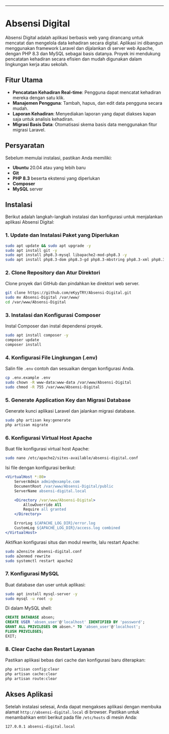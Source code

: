 ---

# Absensi Digital

Absensi Digital adalah aplikasi berbasis web yang dirancang untuk mencatat dan mengelola data kehadiran secara digital. Aplikasi ini dibangun menggunakan framework Laravel dan dijalankan di server web Apache, dengan PHP 8.3 dan MySQL sebagai basis datanya. Proyek ini mendukung pencatatan kehadiran secara efisien dan mudah digunakan dalam lingkungan kerja atau sekolah.

## Fitur Utama
- **Pencatatan Kehadiran Real-time**: Pengguna dapat mencatat kehadiran mereka dengan satu klik.
- **Manajemen Pengguna**: Tambah, hapus, dan edit data pengguna secara mudah.
- **Laporan Kehadiran**: Menyediakan laporan yang dapat diakses kapan saja untuk analisis kehadiran.
- **Migrasi Basis Data**: Otomatisasi skema basis data menggunakan fitur migrasi Laravel.

## Persyaratan
Sebelum memulai instalasi, pastikan Anda memiliki:
- **Ubuntu** 20.04 atau yang lebih baru
- **Git**
- **PHP 8.3** beserta ekstensi yang diperlukan
- **Composer**
- **MySQL** server

## Instalasi
Berikut adalah langkah-langkah instalasi dan konfigurasi untuk menjalankan aplikasi Absensi Digital:

### 1. Update dan Instalasi Paket yang Diperlukan
```bash
sudo apt update && sudo apt upgrade -y
sudo apt install git -y
sudo apt install php8.3-mysql libapache2-mod-php8.3 -y
sudo apt install php8.3-dom php8.3-gd php8.3-mbstring php8.3-xml php8.3-zip php8.3-curl -y
```

### 2. Clone Repository dan Atur Direktori
Clone proyek dari GitHub dan pindahkan ke direktori web server.
```bash
git clone https://github.com/eKyyTRY/Absensi-Digital.git
sudo mv Absensi-Digital /var/www/
cd /var/www/Absensi-Digital
```

### 3. Instalasi dan Konfigurasi Composer
Instal Composer dan instal dependensi proyek.
```bash
sudo apt install composer -y
composer update
composer install
```

### 4. Konfigurasi File Lingkungan (.env)
Salin file `.env` contoh dan sesuaikan dengan konfigurasi Anda.
```bash
cp .env.example .env
sudo chown -R www-data:www-data /var/www/Absensi-Digital
sudo chmod -R 755 /var/www/Absensi-Digital
```

### 5. Generate Application Key dan Migrasi Database
Generate kunci aplikasi Laravel dan jalankan migrasi database.
```bash
sudo php artisan key:generate
php artisan migrate
```

### 6. Konfigurasi Virtual Host Apache
Buat file konfigurasi virtual host Apache:
```bash
sudo nano /etc/apache2/sites-available/absensi-digital.conf
```

Isi file dengan konfigurasi berikut:
```apache
<VirtualHost *:80>
    ServerAdmin admin@example.com
    DocumentRoot /var/www/Absensi-Digital/public
    ServerName absensi-digital.local

    <Directory /var/www/Absensi-Digital>
        AllowOverride All
        Require all granted
    </Directory>

    ErrorLog ${APACHE_LOG_DIR}/error.log
    CustomLog ${APACHE_LOG_DIR}/access.log combined
</VirtualHost>
```

Aktifkan konfigurasi situs dan modul rewrite, lalu restart Apache:
```bash
sudo a2ensite absensi-digital.conf
sudo a2enmod rewrite
sudo systemctl restart apache2
```

### 7. Konfigurasi MySQL
Buat database dan user untuk aplikasi:
```bash
sudo apt install mysql-server -y
sudo mysql -u root -p
```

Di dalam MySQL shell:
```sql
CREATE DATABASE absen;
CREATE USER 'absen_user'@'localhost' IDENTIFIED BY 'password';
GRANT ALL PRIVILEGES ON absen.* TO 'absen_user'@'localhost';
FLUSH PRIVILEGES;
EXIT;
```

### 8. Clear Cache dan Restart Layanan
Pastikan aplikasi bebas dari cache dan konfigurasi baru diterapkan:
```bash
php artisan config:clear
php artisan cache:clear
php artisan route:clear
```

## Akses Aplikasi
Setelah instalasi selesai, Anda dapat mengakses aplikasi dengan membuka alamat `http://absensi-digital.local` di browser. Pastikan untuk menambahkan entri berikut pada file `/etc/hosts` di mesin Anda:
```plaintext
127.0.0.1 absensi-digital.local
```
